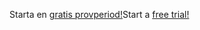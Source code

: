 <span data-ttu-id="37869-101">Starta en [gratis provperiod!](https://go.microsoft.com/fwlink/?linkid=847861)</span><span class="sxs-lookup"><span data-stu-id="37869-101">Start a [free trial!](https://go.microsoft.com/fwlink/?linkid=847861)</span></span>
